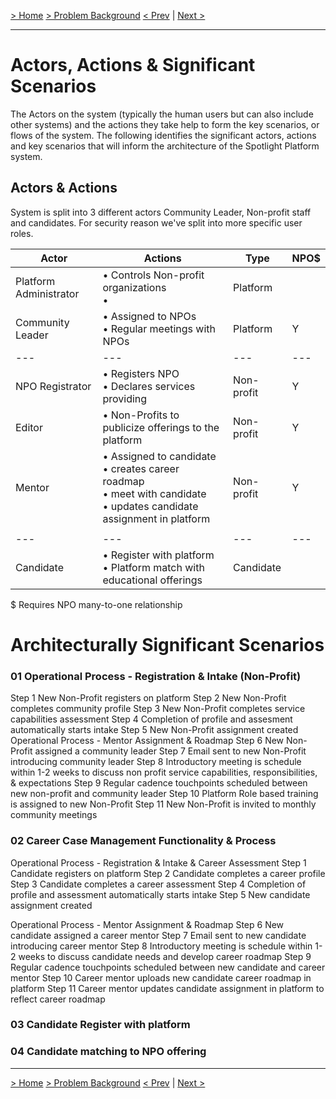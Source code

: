 [&gt; Home](../README.md)  [&gt; Problem Background](README.md)
[&lt; Prev](1.3.ArchitectureAnalysis.md)  |  [Next &gt;](1.5.ConstraintsAndAssumptions.md)

---

# Actors, Actions & Significant Scenarios

The Actors on the system (typically the human users but can also include other systems) and the actions they take
help to form the key scenarios, or flows of the system. The following identifies the significant actors, actions
and key scenarios that will inform the architecture of the Spotlight Platform system.

## Actors & Actions

System is split into 3 different actors Community Leader, Non-profit staff and candidates. For security reason we've split into more specific user roles.


| Actor                  | Actions                                                                                                                              | Type       | NPO$ |
| ------------------------ | -------------------------------------------------------------------------------------------------------------------------------------- | ------------ | ------ |
| Platform Administrator | • Controls Non-profit organizations<br /> •                                                                                        | Platform   |      |
| Community Leader       | • Assigned to NPOs<br /> • Regular meetings with NPOs                                                                              | Platform   | Y    |
| ---                    | ---                                                                                                                                  | ---        | ---  |
| NPO Registrator        | • Registers NPO<br />• Declares services providing                                                                                 | Non-profit | Y    |
| Editor                 | • Non-Profits to publicize offerings to the platform                                                                                | Non-profit | Y    |
| Mentor                 | • Assigned to candidate<br />• creates career roadmap<br />• meet with candidate<br />• updates candidate assignment in platform | Non-profit | Y    |
|                        |                                                                                                                                      |            |      |
| ---                    | ---                                                                                                                                  | ---        | ---  |
| Candidate              | • Register with platform<br />• Platform match with educational offerings                                                          | Candidate  |      |

$ Requires NPO many-to-one relationship

# Architecturally Significant Scenarios

### 01 Operational Process - Registration & Intake (Non-Profit)

Step 1 New Non-Profit registers on platform
Step 2 New Non-Profit completes community profile
Step 3 New Non-Profit completes service capabilities assessment
Step 4 Completion of profile and assesment automatically starts intake
Step 5 New Non-Profit assignment created
Operational Process - Mentor Assignment & Roadmap
Step 6 New Non-Profit assigned a community leader
Step 7 Email sent to new Non-Profit introducing community leader
Step 8 Introductory meeting is schedule within 1-2 weeks to discuss non profit service
capabilities, responsibilities, & expectations
Step 9 Regular cadence touchpoints scheduled between new non-profit and community leader
Step 10 Platform Role based training is assigned to new Non-Profit
Step 11 New Non-Profit is invited to monthly community meetings

### 02 Career Case Management Functionality & Process

Operational Process - Registration & Intake & Career Assessment
Step 1	Candidate registers on platform
Step 2	Candidate completes a career profile
Step 3	Candidate completes a career assessment
Step 4	Completion of profile and assessment automatically starts intake
Step 5	New candidate assignment created

Operational Process - Mentor Assignment & Roadmap
Step 6	New candidate assigned a career mentor
Step 7	Email sent to new candidate introducing career mentor
Step 8	Introductory meeting is schedule within 1-2 weeks to discuss candidate needs and develop career roadmap
Step 9	Regular cadence touchpoints scheduled between new candidate and career mentor
Step 10	Career mentor uploads new candidate career roadmap in platform
Step 11	Career mentor updates candidate assignment in platform to reflect career roadmap

### 03 Candidate Register with platform

### 04 Candidate matching to NPO offering

---

[&gt; Home](../README.md)  [&gt; Problem Background](README.md)
[&lt; Prev](1.3.ArchitectureAnalysis.md)  |  [Next &gt;](1.5.ConstraintsAndAssumptions.md)
